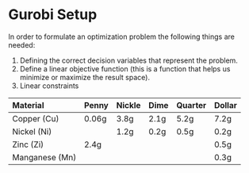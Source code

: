 # Gurobi Setup
 In order to formulate an optimization problem the following things are needed:
 
1. Defining the correct decision variables that represent the problem.
2. Define a linear objective function (this is a function that helps us minimize or maximize the result space).
3. Linear constraints

| Material    | Penny | Nickle | Dime | Quarter | Dollar |
|:------------|:------|:------|:-----|:--------|:------|
| Copper (Cu) | 0.06g | 3.8g  | 2.1g | 5.2g    | 7.2g  |
| Nickel (Ni) |       | 1.2g  | 0.2g | 0.5g    | 0.2g  |
| Zinc (Zi)   | 2.4g  |       |      |         |0.5g|
|Manganese (Mn)|    |     |      |      |0.3g|


